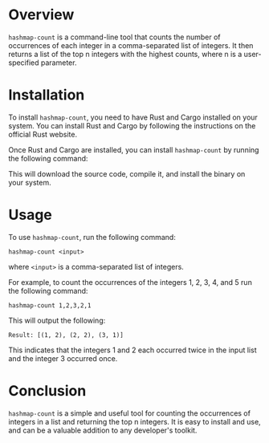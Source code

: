 # Overview
`hashmap-count` is a command-line tool that counts the number of occurrences of each integer in a comma-separated list of integers. It then returns a list of the top n integers with the highest counts, where n is a user-specified parameter.

# Installation
To install `hashmap-count`, you need to have Rust and Cargo installed on your system. You can install Rust and Cargo by following the instructions on the official Rust website.

Once Rust and Cargo are installed, you can install `hashmap-count` by running the following command:

This will download the source code, compile it, and install the binary on your system.

# Usage
To use `hashmap-count`, run the following command:
```
hashmap-count <input>
```
where `<input>` is a comma-separated list of integers.

For example, to count the occurrences of the integers 1, 2, 3, 4, and 5 run the following command:
```
hashmap-count 1,2,3,2,1
```
This will output the following:
```
Result: [(1, 2), (2, 2), (3, 1)]
```
This indicates that the integers 1 and 2 each occurred twice in the input list and the integer 3 occurred once.


# Conclusion
`hashmap-count` is a simple and useful tool for counting the occurrences of integers in a list and returning the top n integers. It is easy to install and use, and can be a valuable addition to any developer's toolkit.